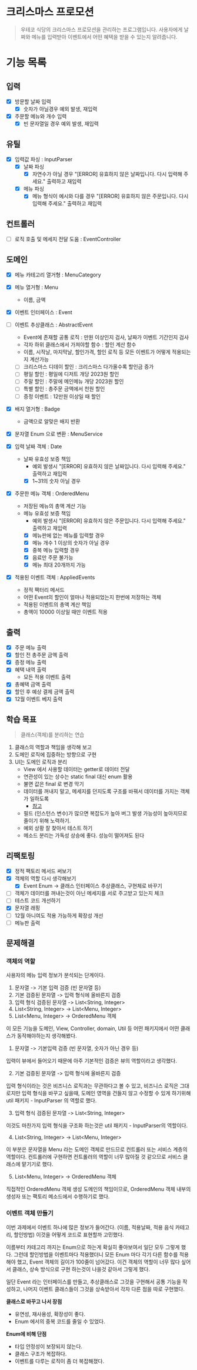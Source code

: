 # 크리스마스 프로모션

> 우테코 식당의 크리스마스 프로모션을 관리하는 프로그램입니다.
> 사용자에게 날짜와 메뉴를 입력받아 이벤트에서 어떤 혜택을 받을 수 있는지 알려줍니다.

# 기능 목록

## 입력

- [x] 방문할 날짜 입력
  - [x] 숫자가 아닐경우 예외 발생, 재입력
- [x] 주문할 메뉴와 개수 입력
  - [x] 빈 문자열일 경우 예외 발생, 재입력

## 유틸

- [x] 입력값 파싱 : InputParser
  - [x] 날짜 파싱
    - [x] 자연수가 아닐 경우 "[ERROR] 유효하지 않은 날짜입니다. 다시 입력해 주세요." 출력하고 재입력
  - [x] 메뉴 파싱
    - [x] 메뉴 형식이 예시와 다를 경우 "[ERROR] 유효하지 않은 주문입니다. 다시 입력해 주세요." 출력하고 재입력

## 컨트롤러

- [ ] 로직 호출 및 메세지 전달 도움 : EventController

## 도메인

- [x] 메뉴 카테고리 열거형 : MenuCategory
- [x] 메뉴 열거형 : Menu
  - 이름, 금액
- [x] 이벤트 인터페이스 : Event
- [ ] 이벤트 추상클래스 : AbstractEvent
  - Event에 존재할 공통 로직 : 만원 이상인지 검사, 날짜가 이벤트 기간인지 검사
  - 각자 하위 클래스에서 가져야할 함수 : 할인 계산 함수
  - 이름, 시작날, 마지막날, 할인가격, 할인 로직 등 모든 이벤트가 어떻게 적용되는지 계산가능
  - [ ] 크리스마스 디데이 할인 : 크리스마스 다가올수록 할인금 증가
  - [ ] 평일 할인 : 평일에 디저트 개당 2023원 할인
  - [ ] 주말 할인 : 주말에 메인메뉴 개당 2023원 할인
  - [ ] 특별 할인 : 총주문 금액에서 천원 할인
  - [ ] 증정 이벤트 : 12만원 이상일 때 할인
- [x] 배지 열거형 : Badge
  - 금액으로 알맞은 배지 반환

- [x] 문자열 Enum 으로 변환 : MenuService 

- [x] 입력 날짜 객체 : Date
  - 날짜 유효성 보증 책임
    - 예외 발생시 "[ERROR] 유효하지 않은 날짜입니다. 다시 입력해 주세요." 출력하고 재입력
    - [x] 1~31의 숫자 아닐 경우
- [x] 주문한 메뉴 객체 : OrderedMenu
  - 저장된 메뉴의 총액 계산 기능
  - 메뉴 유효성 보증 책임
    - 예외 발생시 "[ERROR] 유효하지 않은 주문입니다. 다시 입력해 주세요." 출력하고 재입력
    - [x] 메뉴판에 없는 메뉴를 입력할 경우
    - [x] 메뉴 개수 1 이상의 숫자가 아닐 경우
    - [x] 중복 메뉴 입력할 경우
    - [x] 음료만 주문 불가능
    - [x] 메뉴 최대 20개까지 가능
- [x] 적용된 이벤트 객체 : AppliedEvents
  - 정적 팩터리 메서드
  - 어떤 Event의 할인이 얼마나 적용되었는지 한번에 저장하는 객체
  - 적용된 이벤트의 총액 계산 책임
  - 총액이 10000 이상일 때만 이벤트 적용

## 출력

- [x] 주문 메뉴 출력
- [x] 할인 전 총주문 금액 출력
- [x] 증정 메뉴 출력
- [x] 혜택 내역 출력
  - 모든 적용 이벤트 출력
- [x] 총혜택 금액 출력
- [x] 할인 후 예상 결제 금액 출력
- [x] 12월 이벤트 베지 출력

## 학습 목표

> 클래스(객체)를 분리하는 연습

1. 클래스의 역할과 책임을 생각해 보고
2. 도메인 로직에 집중하는 방향으로 구현
3. UI는 도메인 로직과 분리
   - View 에서 사용할 데이터는 getter로 데이터 전달
   - 연관성이 있는 상수는 static final 대신 enum 활용
   - 불면 값은 final 로 변경 막기
   - 데이터를 꺼내지 말고, 메세지를 던지도록 구조를 바꿔서 데이터를 가지는 객체가 일하도록
     - [참고](https://tecoble.techcourse.co.kr/post/2020-04-28-ask-instead-of-getter/)
   - 필드 (인스턴스 변수)가 많으면 복잡도가 높아 버그 발생 가능성이 높아지므로 줄이기 위해 노력하기.
   - 예외 상황 잘 찾아서 테스트 하기
   - 메소드 분리는 가독성 상승에 좋다. 성능이 떨어져도 된다

## 리팩토링

- [x] 정적 팩토리 메서드 써보기
- [x] 객체의 역할 다시 생각해보기
  - [x] Event Enum -> 클래스 인터페이스 추상클래스, 구현체로 바꾸기
- [ ] 객체가 데이터를 꺼내는것이 아닌 메세지를 서로 주고받고 있는지 체크
- [ ] 테스트 코드 개선하기
- [x] 문자열 래핑
- [ ] 12월 아니여도 적용 가능하게 확장성 개선
- [ ] 메뉴판 출력

## 문제해결

### 객체의 역할

사용자의 메뉴 입력 정보가 분석되는 단계이다.

1. 문자열 -> 기본 입력 검증 (빈 문자열 등)
2. 기본 검증된 문자열 -> 입력 형식에 올바른지 검증
3. 입력 형식 검증된 문자열 -> List<String, Integer>
4. List<String, Integer> -> List<Menu, Integer>
5. List<Menu, Integer> -> OrderedMenu 객체

이 모든 기능을 도메인, View, Controller, domain, Util 등 어떤 패키지에서 어떤 클래스가 동작해야하는지 생각해봤다.

1. 문자열 -> 기본입력 검증 (빈 문자열, 숫자가 아닌 경우 등)

입력이 뷰에서 들어오기 때문에 아주 기본적인 검증은 뷰의 역할이라고 생각했다.

2. 기본 검증된 문자열 -> 입력 형식에 올바른지 검증

입력 형식이라는 것은 비즈니스 로직과는 무관하다고 볼 수 있고,
비즈니스 로직은 그대로지만 입력 형식을 바꾸고 싶을때,
도메인 영역을 건들지 않고 수정할 수 있게 하기위해 util 패키지 - InputParser 의 역할로 했다.

3. 입력 형식 검증된 문자열 -> List<String, Integer>

이것도 마찬가지 입력 형식을 구조화 하는것은 util 패키지 - InputParser의 역할이다.

4. List<String, Integer> -> List<Menu, Integer>

이 부분은 문자열을 Menu 라는 도메인 객체로 만드므로 컨트롤러 또는 서비스 계층의 역할이다.
컨트롤러에 구현하면 컨트롤러의 역할이 너무 많아질 것 같으므로 서비스 클래스에 맡기기로 했다.

5. List<Menu, Integer> -> OrderedMenu 객체

직접적인 OrderedMenu 객체 생성 도메인의 책임이므로,
OrderedMenu 객체 내부의 생성자 또는 팩토리 메소드에서 수행하기로 했다.

### 이벤트 객체 만들기

이번 과제에서 이벤트 하나에 많은 정보가 들어간다. (이름, 적용날짜, 적용 음식 카테고리, 할인방법) 이것을 어떻게 코드로 표현할까 고민했다.

이름부터 카테고리 까지는 Enum으로 하는게 확실히 좋아보여서 일단 모두 그렇게 했다.
그런데 할인방법을 이벤트마다 적용했더니 모든 Enum 마다 각기 다른 함수를 적용해야 했고, Event 객체의 길이가 100줄이 넘어갔다.
이건 객체의 역할이 너무 많다 싶어서 클래스, 상속 방식으로 구현 하는것이 나을것 같아서 그렇게 했다.

일단 Event 라는 인터페이스를 만들고, 추상클래스로 그것을 구현해서 공통 기능을 작성하고,
나머지 이벤트 클래스들이 그것을 상속받아서 각자 다른 점을 따로 구현했다.

**클래스로 바꾸고 나서 장점**
- 유연성, 재사용성, 확장성이 좋다.
- Enum 에서의 중복 코드를 줄일 수 있었다. 

**Enum에 비해 단점**
- 타입 안정성이 보장되지 않는다.
- 클래스 구조가 복잡하다.
- 이벤트를 다루는 로직이 좀 더 복잡해졌다.
